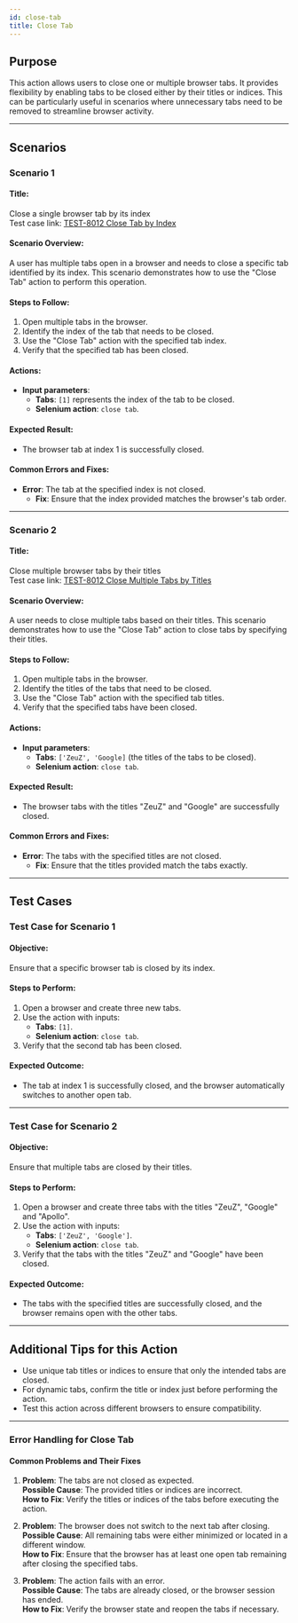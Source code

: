 ```yaml
---
id: close-tab
title: Close Tab
---
```


## Purpose
This action allows users to close one or multiple browser tabs. It provides flexibility by enabling tabs to be closed either by their titles or indices. This can be particularly useful in scenarios where unnecessary tabs need to be removed to streamline browser activity.

---

## Scenarios

### Scenario 1

#### Title:
Close a single browser tab by its index  
Test case link: [TEST-8012 Close Tab by Index](https://zeuz.zeuz.ai/Home/ManageTestCases/Edit/TEST-8012/#parentHorizontalTab2)

#### Scenario Overview:
A user has multiple tabs open in a browser and needs to close a specific tab identified by its index. This scenario demonstrates how to use the "Close Tab" action to perform this operation.

#### Steps to Follow:
1. Open multiple tabs in the browser.
2. Identify the index of the tab that needs to be closed.
3. Use the "Close Tab" action with the specified tab index.
4. Verify that the specified tab has been closed.

#### Actions:
- **Input parameters**:
  - **Tabs**: `[1]` represents the index of the tab to be closed.
  - **Selenium action**: `close tab`.

#### Expected Result:
- The browser tab at index 1 is successfully closed.

#### Common Errors and Fixes:
- **Error**: The tab at the specified index is not closed.
  - **Fix**: Ensure that the index provided matches the browser's tab order.

---

### Scenario 2

#### Title:
Close multiple browser tabs by their titles  
Test case link: [TEST-8012 Close Multiple Tabs by Titles](https://zeuz.zeuz.ai/Home/ManageTestCases/Edit/TEST-8012/#parentHorizontalTab2)

#### Scenario Overview:
A user needs to close multiple tabs based on their titles. This scenario demonstrates how to use the "Close Tab" action to close tabs by specifying their titles.

#### Steps to Follow:
1. Open multiple tabs in the browser.
2. Identify the titles of the tabs that need to be closed.
3. Use the "Close Tab" action with the specified tab titles.
4. Verify that the specified tabs have been closed.

#### Actions:
- **Input parameters**:
  - **Tabs**: `['ZeuZ', 'Google]` (the titles of the tabs to be closed).
  - **Selenium action**: `close tab`.

#### Expected Result:
- The browser tabs with the titles "ZeuZ" and "Google" are successfully closed.

#### Common Errors and Fixes:
- **Error**: The tabs with the specified titles are not closed.
  - **Fix**: Ensure that the titles provided match the tabs exactly.

---

## Test Cases

### Test Case for Scenario 1

#### Objective:
Ensure that a specific browser tab is closed by its index.

#### Steps to Perform:
1. Open a browser and create three new tabs.
2. Use the action with inputs:
   - **Tabs**: `[1]`.
   - **Selenium action**: `close tab`.
3. Verify that the second tab has been closed.

#### Expected Outcome:
- The tab at index 1 is successfully closed, and the browser automatically switches to another open tab.

---

### Test Case for Scenario 2

#### Objective:
Ensure that multiple tabs are closed by their titles.

#### Steps to Perform:
1. Open a browser and create three tabs with the titles "ZeuZ", "Google" and "Apollo".
2. Use the action with inputs:
   - **Tabs**: `['ZeuZ', 'Google']`.
   - **Selenium action**: `close tab`.
3. Verify that the tabs with the titles "ZeuZ" and "Google" have been closed.

#### Expected Outcome:
- The tabs with the specified titles are successfully closed, and the browser remains open with the other tabs.

---

## Additional Tips for this Action
- Use unique tab titles or indices to ensure that only the intended tabs are closed.
- For dynamic tabs, confirm the title or index just before performing the action.
- Test this action across different browsers to ensure compatibility.

---

### Error Handling for Close Tab

#### Common Problems and Their Fixes
1. **Problem**: The tabs are not closed as expected.  
   **Possible Cause**: The provided titles or indices are incorrect.  
   **How to Fix**: Verify the titles or indices of the tabs before executing the action.

2. **Problem**: The browser does not switch to the next tab after closing.  
   **Possible Cause**: All remaining tabs were either minimized or located in a different window.  
   **How to Fix**: Ensure that the browser has at least one open tab remaining after closing the specified tabs.

3. **Problem**: The action fails with an error.  
   **Possible Cause**: The tabs are already closed, or the browser session has ended.  
   **How to Fix**: Verify the browser state and reopen the tabs if necessary.